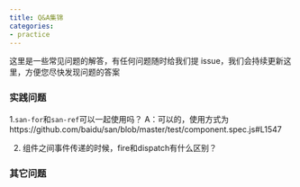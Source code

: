 ```yaml
---
title: Q&A集锦
categories:
- practice
---
```


这里是一些常见问题的解答，有任何问题随时给我们提 issue，我们会持续更新这里，方便您尽快发现问题的答案

### 实践问题

1.`san-for`和`san-ref`可以一起使用吗？
A：可以的，使用方式为https://github.com/baidu/san/blob/master/test/component.spec.js#L1547

2. 组件之间事件传递的时候，fire和dispatch有什么区别？

### 其它问题

























